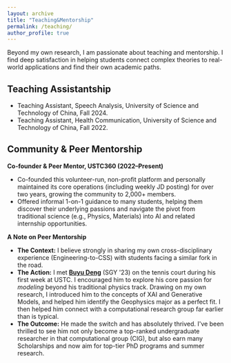 ```yaml
---
layout: archive
title: "Teaching&Mentorship"
permalink: /teaching/
author_profile: true
---
```


Beyond my own research, I am passionate about teaching and mentorship. I find deep satisfaction in helping students connect complex theories to real-world applications and find their own academic paths.

## Teaching Assistantship

* Teaching Assistant, Speech Analysis, University of Science and Technology of China, Fall 2024.
* Teaching Assistant, Health Communication, University of Science and Technology of China, Fall 2022.

##  Community & Peer Mentorship

**Co-founder & Peer Mentor, USTC360 (2022–Present)**
* Co-founded this volunteer-run, non-profit platform and personally maintained its core operations (including weekly JD posting) for over two years, growing the community to 2,000+ members.
* Offered informal 1-on-1 guidance to many students, helping them discover their underlying passions and navigate the pivot from traditional science (e.g., Physics, Materials) into AI and related internship opportunities.

  

**A Note on Peer Mentorship**
* **The Context:** I believe strongly in sharing my own cross-disciplinary experience (Engineering-to-CSS) with students facing a similar fork in the road.
* **The Action:** I met [**Buyu Deng**](https://buyudeng.github.io/) (SGY '23) on the tennis court during his first week at USTC. I encouraged him to explore his core passion for *modeling* beyond his traditional physics track. Drawing on my own research, I introduced him to the concepts of XAI and Generative Models, and helped him identify the Geophysics major as a perfect fit. I then helped him connect with a computational research group far earlier than is typical.
* **The Outcome:** He made the switch and has absolutely thrived. I've been thrilled to see him not only become a top-ranked undergraduate researcher in that computational group (CIG), but also earn many Scholarships and now aim for top-tier PhD programs and summer research.
